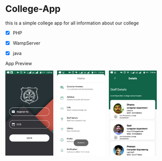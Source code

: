 # College-App
this is a simple college app for all information about our college

- [x]  PHP
- [x]  WampServer
- [x]  java


App Preview

<img src="https://github.com/iamjithinjohnson/College-App/blob/master/Screenshot_20200703-130246.png" width="150"> &nbsp; <img src="https://github.com/iamjithinjohnson/College-App/blob/master/Screenshot_20200703-130502.png" width="150"> &nbsp; <img src="https://github.com/iamjithinjohnson/College-App/blob/master/Screenshot_20200703-130620.png" width="150">





